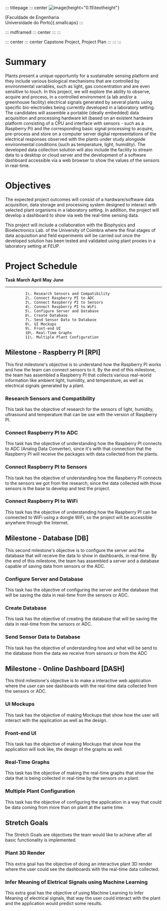 ::: titlepage
::: center
![image](logo/logo.png){height="0.15\\textheight"}

[Faculdade de Engenharia\
Universidade do Porto]{.smallcaps}
:::

::: mdframed
::: center
:::
:::

::: center
::: center
Capstone Project, Project Plan
:::
:::
:::

# Summary

Plants present a unique opportunity for a sustainable sensing platform
and they include various biological mechanisms that are controlled by
environmental variables, such as light, gas concentration and are even
sensitive to touch. In this project, we will explore the ability to
observe, acquire and process, in a controlled environment (a lab and/or
a greenhouse facility) electrical signals generated by several plants
using specific bio-electrodes being currently developed in a laboratory
setting. The candidates will assemble a portable (ideally embedded) data
acquisition and processing hardware kit (based on an existent hardware
platform consisting of a CPU and interface with sensors - such as a
Raspberry Pi) and the corresponding basic signal processing to acquire,
pre-process and store on a computer server digital representations of
the electrical responses observed with the plants under study alongside
environmental conditions (such as temperature, light, humidity). The
developed data collection solution will also include the facility to
stream data to a desktop or cloud server and the development of a
software dashboard accessible via a web browser to show the values of
the sensors in real-time.

# Objectives

The expected project outcomes will consist of a hardware/software data
acquisition, data storage and processing system designed to interact
with selected plant organisms in a laboratory setting. In addition, the
project will develop a dashboard to show via web the real-time sensing
data.

This project will include a collaboration with the Biophysics and
Bioelectronics Lab. of the University of Coimbra where the final stages
of data acquisition and field experiments will be carried out once the
developed solution has been tested and validated using plant proxies in
a laboratory setting at FEUP.

# Project Schedule

   **Task**                                            **March**  **April**            **May**             **June**
  ---------- ---------------------------------------- ----------- ----------- -- -- -- --------- -- -- -- ----------
             1\. Research Sensors and Compatibility                                                       
             2\. Connect Raspberry PI to ADC                                                              
             3\. Connect Raspberry PI to Sensors                                                          
             4\. Connect Raspberry PI to WiFi                                                             
             5\. Configure Server and Database                                                            
             6\. Create Database                                                                          
             7\. Send Sensor Data to Database                                                             
             8\. UI Mockups                                                                               
             9\. Front-end UI                                                                             
             10\. Real-Time Graphs                                                                        
             11\. Multiple Plant Configuration                                                            

## Milestone - Raspberry PI \[RPI\] 

This first milestone's objective is to understand how the Raspberry PI
works and how the team can connect sensors to it. By the end of this
milestone, the team has assembled a Raspberry PI that collects various
real-world information like ambient light, humidity, and temperature, as
well as electrical signals generated by a plant.

### Research Sensors and Compatibility

This task has the objective of research for the sensors of light,
humidity, ultrasound and temperature that can be use with the version of
Raspberry PI.

### Connect Raspberry PI to ADC

This task has the objective of understanding how the Raspberry PI
connects to ADC (Analog Data Converter), since it's with that connection
that the Raspberry PI will receive the packages with data collected from
the plants.

### Connect Raspberry PI to Sensors

This task has the objective of understanding how the Raspberry PI
connects to the sensors we got from the research, since the data
collected with those sensors is the base to develop and test the
project.

### Connect Raspberry PI to WiFi

This task has the objective of understanding how the Raspberry PI can be
connected to WiFi using a dongle WiFi, so the project will be accessible
anywhere through the Internet.

## Milestone - Database \[DB\] 

This second milestone's objective is to configure the server and the
database that will receive the data to show in dashboards, in real-time.
By the end of this milestone, the team has assembled a server and a
database capable of saving data from sensors or the ADC.

### Configure Server and Database

This task has the objective of configuring the server and the database
that will be saving the data in real-time from the sensors or ADC.

### Create Database

This task has the objective of creating the database that will be saving
the data in real-time from the sensors or ADC.

### Send Sensor Data to Database

This task has the objective of understanding how and what will be send
to the database from the data we receive from sensors or from the ADC

## Milestone - Online Dashboard \[DASH\]

This third milestone's objective is to make a interactive web
application where the user can see dashboards with the real-time data
collected from the sensors or ADC.

### UI Mockups

This task has the objective of making Mockups that show how the user
will interact with the application as well as the design.

### Front-end UI

This task has the objective of making Mockups that show how the
application will look like, the design of the graphs as well.

### Real-Time Graphs

This task has the objective of making the real-time graphs that show the
data that is being collected in real-time by the sensors on a plant.

### Multiple Plant Configuration

This task has the objective of configuring the application in a way that
could be data coming from more than on plant at the same time.

## Stretch Goals

The Stretch Goals are objectives the team would like to achieve after
all basic functionality is implemented.

### Plant 3D Render

This extra goal has the objective of doing an interactive plant 3D
render where the user could see the dashboards with the real-time data
collected.

### Infer Meaning of Eletrical Signals using Machine Learning

This extra goal has the objective of using Machine Learning to Infer
Meaning of electrical signals, that way the user could interact with the
plant and the application would predict some results.
